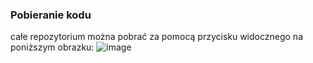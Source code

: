 ### Pobieranie kodu

całe repozytorium można pobrać za pomocą przycisku widocznego na poniższym obrazku:
![image](https://user-images.githubusercontent.com/11819738/173204066-b6632366-ef50-4722-8b0d-d0a7f73a8b8e.png)
